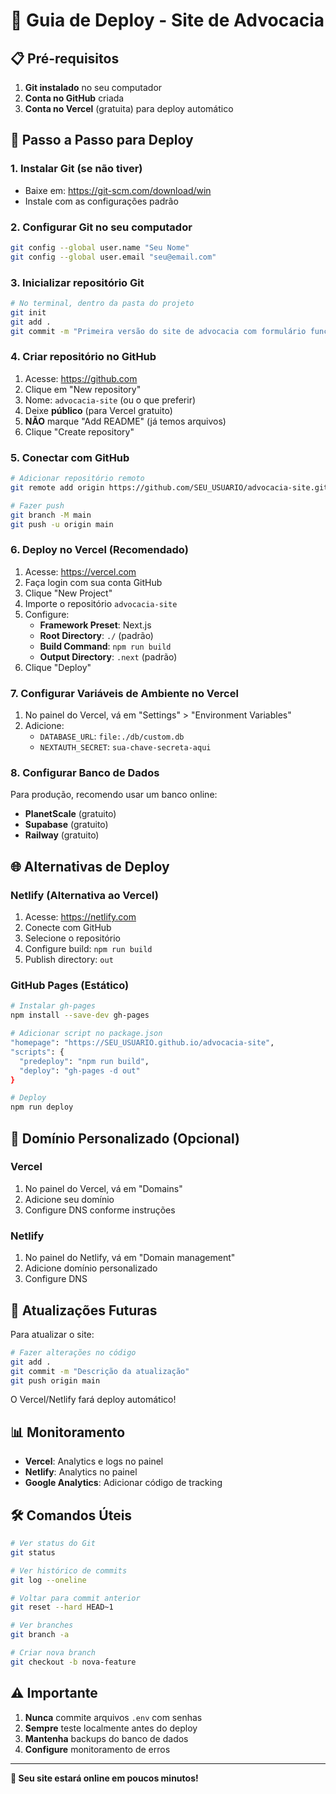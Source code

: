 # 🚀 Guia de Deploy - Site de Advocacia

## 📋 Pré-requisitos

1. **Git instalado** no seu computador
2. **Conta no GitHub** criada
3. **Conta no Vercel** (gratuita) para deploy automático

## 🔧 Passo a Passo para Deploy

### 1. **Instalar Git (se não tiver)**
- Baixe em: https://git-scm.com/download/win
- Instale com as configurações padrão

### 2. **Configurar Git no seu computador**
```bash
git config --global user.name "Seu Nome"
git config --global user.email "seu@email.com"
```

### 3. **Inicializar repositório Git**
```bash
# No terminal, dentro da pasta do projeto
git init
git add .
git commit -m "Primeira versão do site de advocacia com formulário funcional"
```

### 4. **Criar repositório no GitHub**
1. Acesse: https://github.com
2. Clique em "New repository"
3. Nome: `advocacia-site` (ou o que preferir)
4. Deixe **público** (para Vercel gratuito)
5. **NÃO** marque "Add README" (já temos arquivos)
6. Clique "Create repository"

### 5. **Conectar com GitHub**
```bash
# Adicionar repositório remoto
git remote add origin https://github.com/SEU_USUARIO/advocacia-site.git

# Fazer push
git branch -M main
git push -u origin main
```

### 6. **Deploy no Vercel (Recomendado)**
1. Acesse: https://vercel.com
2. Faça login com sua conta GitHub
3. Clique "New Project"
4. Importe o repositório `advocacia-site`
5. Configure:
   - **Framework Preset**: Next.js
   - **Root Directory**: `./` (padrão)
   - **Build Command**: `npm run build`
   - **Output Directory**: `.next` (padrão)
6. Clique "Deploy"

### 7. **Configurar Variáveis de Ambiente no Vercel**
1. No painel do Vercel, vá em "Settings" > "Environment Variables"
2. Adicione:
   - `DATABASE_URL`: `file:./db/custom.db`
   - `NEXTAUTH_SECRET`: `sua-chave-secreta-aqui`

### 8. **Configurar Banco de Dados**
Para produção, recomendo usar um banco online:
- **PlanetScale** (gratuito)
- **Supabase** (gratuito)
- **Railway** (gratuito)

## 🌐 Alternativas de Deploy

### **Netlify** (Alternativa ao Vercel)
1. Acesse: https://netlify.com
2. Conecte com GitHub
3. Selecione o repositório
4. Configure build: `npm run build`
5. Publish directory: `out`

### **GitHub Pages** (Estático)
```bash
# Instalar gh-pages
npm install --save-dev gh-pages

# Adicionar script no package.json
"homepage": "https://SEU_USUARIO.github.io/advocacia-site",
"scripts": {
  "predeploy": "npm run build",
  "deploy": "gh-pages -d out"
}

# Deploy
npm run deploy
```

## 📱 Domínio Personalizado (Opcional)

### **Vercel**
1. No painel do Vercel, vá em "Domains"
2. Adicione seu domínio
3. Configure DNS conforme instruções

### **Netlify**
1. No painel do Netlify, vá em "Domain management"
2. Adicione domínio personalizado
3. Configure DNS

## 🔄 Atualizações Futuras

Para atualizar o site:
```bash
# Fazer alterações no código
git add .
git commit -m "Descrição da atualização"
git push origin main
```

O Vercel/Netlify fará deploy automático!

## 📊 Monitoramento

- **Vercel**: Analytics e logs no painel
- **Netlify**: Analytics no painel
- **Google Analytics**: Adicionar código de tracking

## 🛠️ Comandos Úteis

```bash
# Ver status do Git
git status

# Ver histórico de commits
git log --oneline

# Voltar para commit anterior
git reset --hard HEAD~1

# Ver branches
git branch -a

# Criar nova branch
git checkout -b nova-feature
```

## ⚠️ Importante

1. **Nunca** commite arquivos `.env` com senhas
2. **Sempre** teste localmente antes do deploy
3. **Mantenha** backups do banco de dados
4. **Configure** monitoramento de erros

---

**🎉 Seu site estará online em poucos minutos!**
